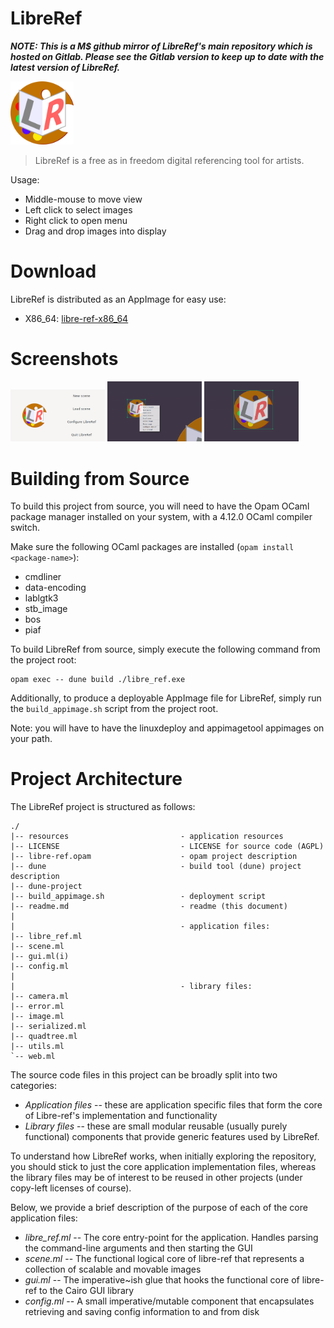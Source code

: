 # LibreRef
***NOTE: This is a M$ github mirror of LibreRef's main repository which is hosted on Gitlab. Please see the Gitlab version to keep up to date with the latest version of LibreRef.***

 <img
 src="https://raw.githubusercontent.com/Gopiandcode/LibreRef/master/resources/libre-ref-logo.png"
 width="20%" height="20%">

> LibreRef is a free as in freedom digital referencing tool for artists.

Usage: 
   - Middle-mouse to move view
   - Left click to select images
   - Right click to open menu
   - Drag and drop images into display

# Download

LibreRef is distributed as an AppImage for easy use: 

 - X86_64: [libre-ref-x86_64](https://github.com/Gopiandcode/LibreRef/releases/download/v1.0.0-GH/libre-ref-x86_64.AppImage)

# Screenshots

<img src="https://raw.githubusercontent.com/Gopiandcode/LibreRef/master/images/splash.png" width="30%" height="30%">

<img src="https://raw.githubusercontent.com/Gopiandcode/LibreRef/master/images/options.png" width="30%" height="30%">

<img src="https://raw.githubusercontent.com/Gopiandcode/LibreRef/master/images/scaling.png" width="30%" height="30%">

# Building from Source

To build this project from source, you will need to have the Opam OCaml package manager installed on your system, with a 4.12.0 OCaml compiler switch.

Make sure the following OCaml packages are installed (`opam install <package-name>`):

 - cmdliner 
 - data-encoding 
 - lablgtk3 
 - stb_image 
 - bos 
 - piaf

To build LibreRef from source, simply execute the following command from the project root:
```
opam exec -- dune build ./libre_ref.exe
```

Additionally, to produce a deployable AppImage file for LibreRef, simply run the `build_appimage.sh` script from the project root.

Note: you will have to have the linuxdeploy and appimagetool appimages on your path.

# Project Architecture
The LibreRef project is structured as follows:
```
./
|-- resources                         - application resources
|-- LICENSE                           - LICENSE for source code (AGPL)
|-- libre-ref.opam                    - opam project description
|-- dune                              - build tool (dune) project description
|-- dune-project
|-- build_appimage.sh                 - deployment script
|-- readme.md                         - readme (this document)
|
|                                     - application files:
|-- libre_ref.ml
|-- scene.ml
|-- gui.ml(i)
|-- config.ml
|
|                                     - library files:
|-- camera.ml
|-- error.ml
|-- image.ml
|-- serialized.ml
|-- quadtree.ml
|-- utils.ml
`-- web.ml
```

The source code files in this project can be broadly split into two categories:
  - *Application files* -- these are application specific files that
    form the core of Libre-ref's implementation and functionality
  - *Library files* -- these are small modular reusable (usually
    purely functional) components that provide generic features used
    by LibreRef.

To understand how LibreRef works, when initially exploring the
repository, you should stick to just the core application
implementation files, whereas the library files may be of interest to
be reused in other projects (under copy-left licenses of course).

Below, we provide a brief description of the purpose of each of the core application files:

- *libre_ref.ml* -- The core entry-point for the application. Handles
  parsing the command-line arguments and then starting the GUI
- *scene.ml* -- The functional logical core of libre-ref that
  represents a collection of scalable and movable images
- *gui.ml* -- The imperative~ish glue that hooks the functional core
  of libre-ref to the Cairo GUI library
- *config.ml* -- A small imperative/mutable component that
  encapsulates retrieving and saving config information to and from
  disk
